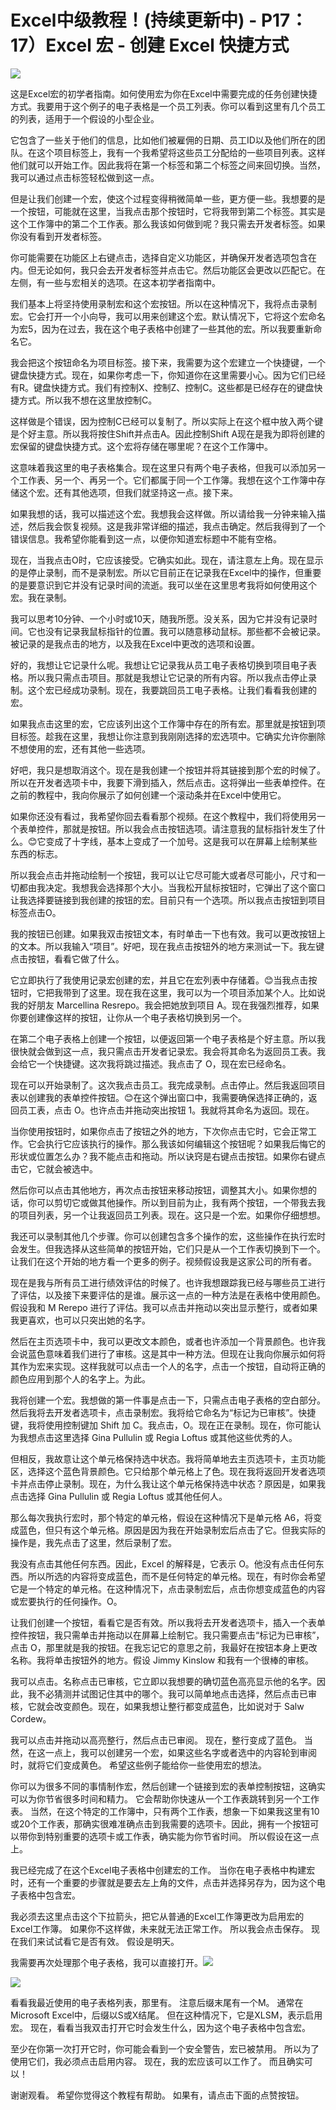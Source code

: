 # Excel中级教程！(持续更新中) - P17：17）Excel 宏 - 创建 Excel 快捷方式 

![](img/2bdad9b27f9903642b3c2b937f9c8ab5_0.png)

这是Excel宏的初学者指南。如何使用宏为你在Excel中需要完成的任务创建快捷方式。我要用于这个例子的电子表格是一个员工列表。你可以看到这里有几个员工的列表，适用于一个假设的小型企业。

它包含了一些关于他们的信息，比如他们被雇佣的日期、员工ID以及他们所在的团队。在这个项目标签上，我有一个我希望将这些员工分配给的一些项目列表。这样他们就可以开始工作。因此我将在第一个标签和第二个标签之间来回切换。当然，我可以通过点击标签轻松做到这一点。

但是让我们创建一个宏，使这个过程变得稍微简单一些，更方便一些。我想要的是一个按钮，可能就在这里，当我点击那个按钮时，它将我带到第二个标签。其实是这个工作簿中的第二个工作表。那么我该如何做到呢？我只需去开发者标签。如果你没有看到开发者标签。

你可能需要在功能区上右键点击，选择自定义功能区，并确保开发者选项包含在内。但无论如何，我只会去开发者标签并点击它。然后功能区会更改以匹配它。在左侧，有一些与宏相关的选项。在这本初学者指南中。

我们基本上将坚持使用录制宏和这个宏按钮。所以在这种情况下，我将点击录制宏。它会打开一个小向导，我可以用来创建这个宏。默认情况下，它将这个宏命名为宏5，因为在过去，我在这个电子表格中创建了一些其他的宏。所以我要重新命名它。

我会把这个按钮命名为项目标签。接下来，我需要为这个宏建立一个快捷键，一个键盘快捷方式。现在，如果你考虑一下，你知道你在这里需要小心。因为它们已经有R。键盘快捷方式。我们有控制X、控制Z、控制C。这些都是已经存在的键盘快捷方式。所以我不想在这里放控制C。

这样做是个错误，因为控制C已经可以复制了。所以实际上在这个框中放入两个键是个好主意。所以我将按住Shift并点击A。因此控制Shift A现在是我为即将创建的宏保留的键盘快捷方式。这个宏将存储在哪里呢？在这个工作簿中。

这意味着我这里的电子表格集合。现在这里只有两个电子表格，但我可以添加另一个工作表、另一个、再另一个。它们都属于同一个工作簿。我想在这个工作簿中存储这个宏。还有其他选项，但我们就坚持这一点。接下来。

如果我想的话，我可以描述这个宏。我想我会这样做。所以请给我一分钟来输入描述，然后我会恢复视频。这是我非常详细的描述，我点击确定。然后我得到了一个错误信息。我希望你能看到这一点，以便你知道宏标题中不能有空格。

现在，当我点击O时，它应该接受。它确实如此。现在，请注意左上角。现在显示的是停止录制，而不是录制宏。所以它目前正在记录我在Excel中的操作，但重要的是要意识到它并没有记录时间的流逝。我可以坐在这里思考我将如何使用这个宏。我在录制。

我可以思考10分钟、一个小时或10天，随我所愿。没关系，因为它并没有记录时间。它也没有记录我鼠标指针的位置。我可以随意移动鼠标。那些都不会被记录。被记录的是我点击的地方，以及我在Excel中更改的选项和设置。

好的，我想让它记录什么呢。我想让它记录我从员工电子表格切换到项目电子表格。所以我只需点击项目。那就是我想让它记录的所有内容。所以我点击停止录制。这个宏已经成功录制。现在，我要跳回员工电子表格。让我们看看我创建的宏。

如果我点击这里的宏，它应该列出这个工作簿中存在的所有宏。那里就是按钮到项目标签。趁我在这里，我想让你注意到我刚刚选择的宏选项中。它确实允许你删除不想使用的宏，还有其他一些选项。

好吧，我只是想取消这个。现在是我创建一个按钮并将其链接到那个宏的时候了。所以在开发者选项卡中，我要下滑到插入，然后点击。这将弹出一些表单控件。在之前的教程中，我向你展示了如何创建一个滚动条并在Excel中使用它。

如果你还没有看过，我希望你回去看看那个视频。在这个教程中，我们将使用另一个表单控件，那就是按钮。所以我会点击按钮选项。请注意我的鼠标指针发生了什么。😊它变成了十字线，基本上变成了一个加号。这是我可以在屏幕上绘制某些东西的标志。

所以我会点击并拖动绘制一个按钮，我可以让它尽可能大或者尽可能小，尺寸和一切都由我决定。我想我会选择那个大小。当我松开鼠标按钮时，它弹出了这个窗口让我选择要链接到我创建的按钮的宏。目前只有一个选项。所以我点击按钮到项目标签点击O。

我的按钮已创建。如果我双击按钮文本，有时单击一下也有效。我可以更改按钮上的文本。所以我输入“项目”。好吧，现在我点击按钮外的地方来测试一下。我左键点击按钮，看看它做了什么。

它立即执行了我使用记录宏创建的宏，并且它在宏列表中存储着。😊当我点击按钮时，它把我带到了这里。现在我在这里，我可以为一个项目添加某个人。比如说我的好朋友 Marcellina Resrepo。我会把她放到项目 A。现在我强烈推荐，如果你要创建像这样的按钮，让你从一个电子表格切换到另一个。

在第二个电子表格上创建一个按钮，以便返回第一个电子表格是个好主意。所以我很快就会做到这一点，我只需点击开发者记录宏。我会将其命名为返回员工表。我会给它一个快捷键。这次我将跳过描述。我点击了 O，现在宏已经命名。

现在可以开始录制了。这次我点击员工。我完成录制。点击停止。然后我返回项目表以创建我的表单控件按钮。😊在这个弹出窗口中，我需要确保选择正确的，返回员工表，点击 O。也许点击并拖动突出按钮 1。我就将其命名为返回。现在。

当你使用按钮时，如果你点击了按钮之外的地方，下次你点击它时，它会正常工作。它会执行它应该执行的操作。那么我该如何编辑这个按钮呢？如果我后悔它的形状或位置怎么办？我不能点击和拖动。所以诀窍是右键点击按钮。如果你右键点击它，它就会被选中。

然后你可以点击其他地方，再次点击按钮来移动按钮，调整其大小。如果你想的话，你可以剪切它或做其他操作。所以到目前为止，我有两个按钮，一个带我去我的项目列表，另一个让我返回员工列表。现在。这只是一个宏。如果你仔细想想。

我还可以录制其他几个步骤。你可以创建包含多个操作的宏，这些操作在执行宏时会发生。但我选择从这些简单的按钮开始，它们只是从一个工作表切换到下一个。让我们在这个开始的地方看一个更多的例子。视频假设我是这家公司的所有者。

现在是我与所有员工进行绩效评估的时候了。也许我想跟踪我已经与哪些员工进行了评估，以及接下来要评估的是谁。展示这一点的一种方法是在表格中使用颜色。假设我和 M Rerepo 进行了评估。我可以点击并拖动以突出显示整行，或者如果我更喜欢，也可以只突出她的名字。

然后在主页选项卡中，我可以更改文本颜色，或者也许添加一个背景颜色。也许我会说蓝色意味着我们进行了审核。这是其中一种方法。但现在让我向你展示如何将其作为宏来实现。这样我就可以点击一个人的名字，点击一个按钮，自动将正确的颜色应用到那个人的名字上。为此。

我将创建一个宏。我想做的第一件事是点击一下，只需点击电子表格的空白部分。然后我将去开发者选项卡，点击录制宏。我将给它命名为“标记为已审核”。快捷键，我将使用控制键加 Shift 加 C。我点击，O。现在正在录制。现在，你可能认为我想点击这里选择 Gina Pullulin 或 Regia Loftus 或其他这些优秀的人。

但相反，我故意让这个单元格保持选中状态。我将简单地去主页选项卡，主页功能区，选择这个蓝色背景颜色。它只给那个单元格上了色。现在我将返回开发者选项卡并点击停止录制。现在，为什么我让这个单元格保持选中状态？原因是，如果我点击选择 Gina Pullulin 或 Regia Loftus 或其他任何人。

那么每次我执行宏时，那个特定的单元格，假设在这种情况下是单元格 A6，将变成蓝色，但只有这个单元格。原因是因为我在开始录制宏后点击了它。但我实际的操作是，我先点击了这里，然后录制了宏。

我没有点击其他任何东西。因此，Excel 的解释是，它表示 O。他没有点击任何东西。所以所选的内容将变成蓝色，而不是任何特定的单元格。现在，有时你会希望它是一个特定的单元格。在这种情况下，点击录制宏后，点击你想变成蓝色的内容或宏要执行的任何操作。O。

让我们创建一个按钮，看看它是否有效。所以我将去开发者选项卡，插入一个表单控件按钮，我只需单击并拖动以在屏幕上绘制它。我只需要点击“标记为已审核”，点击 O，那里就是我的按钮。在我忘记它的意思之前，我最好在按钮本身上更改名称。我将单击按钮外的地方。假设 Jimmy Kinslow 和我有一个很棒的审核。

我可以点击。名称点击已审核，它立即以我想要的确切蓝色高亮显示他的名字。因此，我不必猜测并试图记住其中的哪个。我可以简单地点击选择，然后点击已审核，它就会改变颜色。现在，如果我想让整行都变成蓝色，比如说对于 Salw Cordew。

我可以点击并拖动以高亮整行，然后点击已审阅。 现在，整行变成了蓝色。 当然，在这一点上，我可以创建另一个宏，如果这些名字或者选中的内容轮到审阅时，就将它们变成黄色。 希望这些例子能给你一些使用宏的想法。

你可以为很多不同的事情制作宏，然后创建一个链接到宏的表单控制按钮，这确实可以为你节省很多时间和精力。 它会帮助你快速从一个工作表跳转到另一个工作表。 当然，在这个特定的工作簿中，只有两个工作表，想象一下如果我这里有10或20个工作表，那确实很难准确点击到我需要的选项卡。因此，拥有一个按钮可以带你到特别重要的选项卡或工作表，确实能为你节省时间。 所以假设在这一点上。

我已经完成了在这个Excel电子表格中创建宏的工作。 当你在电子表格中构建宏时，还有一个重要的步骤就是要去左上角的文件，点击并选择另存为，因为这个电子表格中包含宏。

我必须去这里点击这个下拉箭头，把它从普通的Excel工作簿更改为启用宏的Excel工作簿。 如果你不这样做，未来就无法正常工作。 所以我会点击保存。 现在我们来试试看它是否有效。 假设是明天。

我需要再次处理那个电子表格，我可以直接打开。![](img/2bdad9b27f9903642b3c2b937f9c8ab5_2.png)

![](img/2bdad9b27f9903642b3c2b937f9c8ab5_3.png)

看看我最近使用的电子表格列表，那里有。 注意后缀末尾有一个M。 通常在Microsoft Excel中，后缀以S或X结尾。 但在这种情况下，它是XLSM，表示启用宏。 现在，看看当我双击打开它时会发生什么，因为这个电子表格中包含宏。

至少在你第一次打开它时，你可能会看到一个安全警告，宏已被禁用。 所以为了使用它们，我必须点击启用内容。 现在，我的宏应该可以工作了。 而且确实可以！[](img/2bdad9b27f9903642b3c2b937f9c8ab5_5.png)

谢谢观看。 希望你觉得这个教程有帮助。 如果有，请点击下面的点赞按钮。
